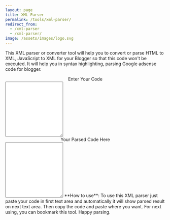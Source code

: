 ```yaml
---
layout: page
title: XML Parser
permalink: /tools/xml-parser/
redirect_from:
  - /xml-parser
  - /xml-parser/
image: /assets/images/logo.svg
---
```


This XML parser or converter tool will help you to convert or parse HTML to XML, JavaScript to XML for your Blogger so that this code won't be executed. It will help you in syntax highlighting, parsing Google adsense code for blogger.    
<div style="text-align: center;">Enter Your Code</div>
<textarea class="form-control" onchange="sysa_parsed(this)" onkeyup="sysa_parsed(this)" style="font-family: monospace; height: 13em;"></textarea>  <div align="center"> </div><div style="text-align: center;">Your Parsed Code Here</div>
<textarea class="form-control" id="dst" onclick="this.select()" onfocus="this.select()" readonly="readonly" style="font-family: monospace; height: 13em;"></textarea>
**How to use**: To use this XML parser just paste your code in first text area and automatically it will show parsed result on next text area. Then copy the code and paste where you want. For next using, you can bookmark this tool. Happy parsing.  
<script type="text/javascript">// <![CDATA[
function $(id){ return document.getElementById(id) } var char2entity = { "'" : '&#39;', '"' : '&quot;',  '<' : '&lt;', '>' : '&gt;',  '&#038;' : '&amp;'}; function encode_entities(str) {   var rv = '';  for (var i = 0; i < str.length; i++) {    var ch = str.charAt(i);    rv += char2entity[ch] || ch;  }   return rv;} function compromath_parsed(e){  $('dst').value = encode_entities(e.value)}
// ]]&gt;</script></div>
